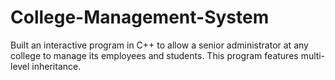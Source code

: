 # College-Management-System
Built an interactive program in C++ to allow a senior administrator at any college to manage its employees and students. 
This program features multi-level inheritance.

